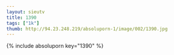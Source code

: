 ```yaml
--- 
layout: sieutv
title: 1390
tags: ["1k"]
thumb: http://94.23.248.219/absoluporn-1/image/002/1390.jpg
---
```

{% include absoluporn key="1390" %} 
